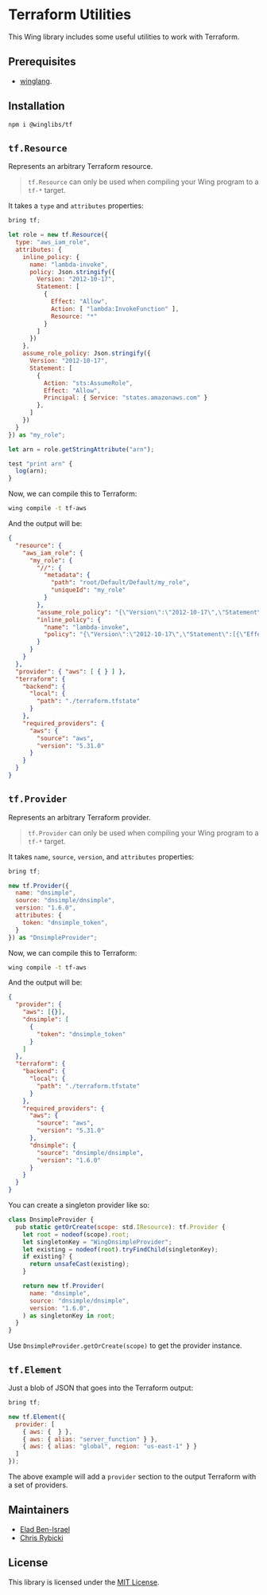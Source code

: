 # Terraform Utilities

This Wing library includes some useful utilities to work with Terraform.

## Prerequisites

* [winglang](https://winglang.io).

## Installation

```sh
npm i @winglibs/tf
```

## `tf.Resource`

Represents an arbitrary Terraform resource.

> `tf.Resource` can only be used when compiling your Wing program to a `tf-*` target.

It takes a `type` and `attributes` properties:

```js
bring tf;

let role = new tf.Resource({
  type: "aws_iam_role",
  attributes: {
    inline_policy: {
      name: "lambda-invoke",
      policy: Json.stringify({
        Version: "2012-10-17",
        Statement: [ 
          { 
            Effect: "Allow",
            Action: [ "lambda:InvokeFunction" ],
            Resource: "*" 
          }
        ]
      })
    },
    assume_role_policy: Json.stringify({
      Version: "2012-10-17",
      Statement: [
        { 
          Action: "sts:AssumeRole",
          Effect: "Allow",
          Principal: { Service: "states.amazonaws.com" }
        },
      ]
    })
  }
}) as "my_role";

let arn = role.getStringAttribute("arn");

test "print arn" {
  log(arn);
}
```

Now, we can compile this to Terraform:

```sh
wing compile -t tf-aws
```

And the output will be:

```json
{
  "resource": {
    "aws_iam_role": {
      "my_role": {
        "//": {
          "metadata": {
            "path": "root/Default/Default/my_role",
            "uniqueId": "my_role"
          }
        },
        "assume_role_policy": "{\"Version\":\"2012-10-17\",\"Statement\":[{\"Action\":\"sts:AssumeRole\",\"Effect\":\"Allow\",\"Principal\":{\"Service\":\"states.amazonaws.com\"}}]}",
        "inline_policy": {
          "name": "lambda-invoke",
          "policy": "{\"Version\":\"2012-10-17\",\"Statement\":[{\"Effect\":\"Allow\",\"Action\":[\"lambda:InvokeFunction\"],\"Resource\":\"*\"}]}"
        }
      }
    }
  },
  "provider": { "aws": [ { } ] },
  "terraform": {
    "backend": {
      "local": {
        "path": "./terraform.tfstate"
      }
    },
    "required_providers": {
      "aws": {
        "source": "aws",
        "version": "5.31.0"
      }
    }
  }
}
```

## `tf.Provider`

Represents an arbitrary Terraform provider.

> `tf.Provider` can only be used when compiling your Wing program to a `tf-*` target.

It takes `name`, `source`, `version`, and `attributes` properties:

```js
bring tf;

new tf.Provider({
  name: "dnsimple",
  source: "dnsimple/dnsimple",
  version: "1.6.0",
  attributes: {
    token: "dnsimple_token",
  }
}) as "DnsimpleProvider";
```

Now, we can compile this to Terraform:

```sh
wing compile -t tf-aws
```

And the output will be:

```json
{
  "provider": {
    "aws": [{}],
    "dnsimple": [
      {
        "token": "dnsimple_token"
      }
    ]
  },
  "terraform": {
    "backend": {
      "local": {
        "path": "./terraform.tfstate"
      }
    },
    "required_providers": {
      "aws": {
        "source": "aws",
        "version": "5.31.0"
      },
      "dnsimple": {
        "source": "dnsimple/dnsimple",
        "version": "1.6.0"
      }
    }
  }
}
```

You can create a singleton provider like so:

```js
class DnsimpleProvider {
  pub static getOrCreate(scope: std.IResource): tf.Provider {
    let root = nodeof(scope).root;
    let singletonKey = "WingDnsimpleProvider";
    let existing = nodeof(root).tryFindChild(singletonKey);
    if existing? {
      return unsafeCast(existing);
    }

    return new tf.Provider(
      name: "dnsimple",
      source: "dnsimple/dnsimple",
      version: "1.6.0",
    ) as singletonKey in root;
  }
}
```

Use `DnsimpleProvider.getOrCreate(scope)` to get the provider instance.

## `tf.Element`

Just a blob of JSON that goes into the Terraform output:

```js
bring tf;

new tf.Element({ 
  provider: [
    { aws: {  } },
    { aws: { alias: "server_function" } },
    { aws: { alias: "global", region: "us-east-1" } }
  ]
});
```

The above example will add a `provider` section to the output Terraform with a set of providers.

## Maintainers

* [Elad Ben-Israel](@eladb)
* [Chris Rybicki](@Chriscbr)

## License

This library is licensed under the [MIT License](./LICENSE).
